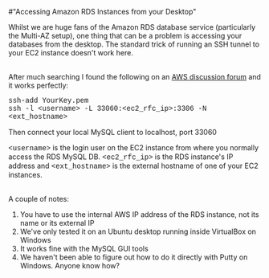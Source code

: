 #"Accessing Amazon RDS Instances from your Desktop"


 <p>Whilst we are huge fans of the Amazon RDS database service (particularly the Multi-AZ setup), one thing that can be a problem is accessing your databases from the desktop. The standard trick of running an SSH tunnel to your EC2 instance doesn't work here.&nbsp;</p>
<div><br />After much searching I found the following on an <a href="http://developer.amazonwebservices.com/connect/message.jspa?messageID=173501">AWS discussion forum</a> and it works perfectly:</div>
<p />
<div><span style="font-family: courier new, monospace;">ssh-add YourKey.pem</span></div>
<div>
<div><span style="font-family: courier new, monospace;">ssh -l &lt;username&gt; -L 33060:&lt;ec2_rfc_ip&gt;:3306 -N &lt;ext_hostname&gt;&nbsp;</span><p /> Then connect your local MySQL client to localhost, port 33060&nbsp;<p /><span style="font-family: courier new, monospace;">&lt;username&gt;</span> is the login user on the EC2 instance from where you normally access the RDS MySQL DB. <span style="font-family: courier new, monospace;">&lt;ec2_rfc_ip&gt;</span> is the RDS instance's IP address and <span style="font-family: courier new, monospace;">&lt;ext_hostname&gt;</span>&nbsp;is the external hostname of one of your EC2 instances.&nbsp;</div>
<div>
<div><br />A couple of notes:<br /><ol>
<li>You have to use the internal AWS IP address of the RDS instance, not its name or its external IP</li>
<li>We've only tested it on an Ubuntu desktop running inside VirtualBox on Windows</li>
<li>It works fine with the MySQL GUI tools</li>
<li>We haven't been able to figure out how to do it directly with Putty on Windows. Anyone know how?</li>
</ol>
<p />
</div>
</div>
</div>
 